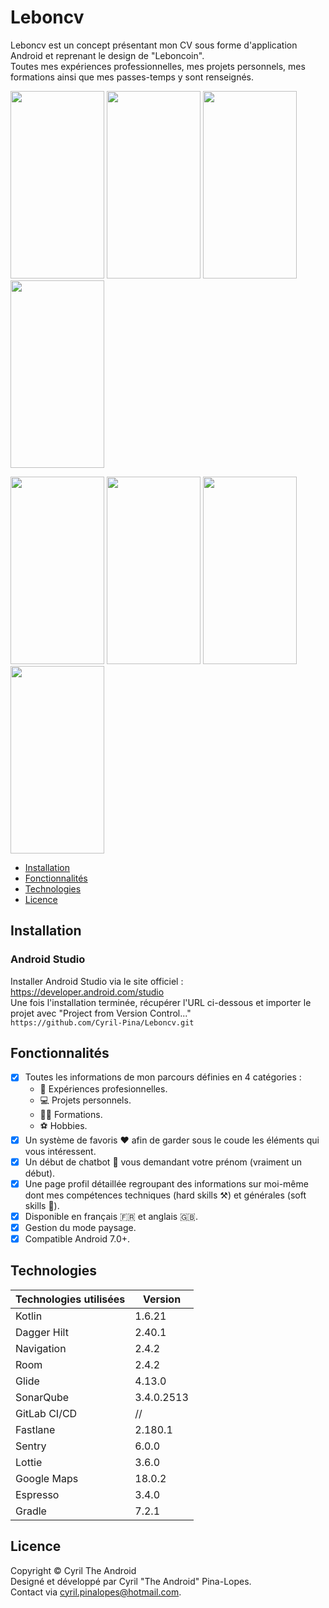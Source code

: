 # Leboncv

Leboncv est un concept présentant mon CV sous forme d'application Android et reprenant le design de "Leboncoin".\
Toutes mes expériences professionnelles, mes projets personnels, mes formations ainsi que mes passes-temps y sont renseignés.


<img src="https://user-images.githubusercontent.com/38280340/175330768-8e280955-90fd-40c5-940c-aeb47f5e29dc.png" width=150 height=300 /> <img src="https://user-images.githubusercontent.com/38280340/175331047-7f9542d6-7d2c-4b0f-9fc2-ea96605f0419.gif" width=150 height=300 /> <img src="https://user-images.githubusercontent.com/38280340/175331074-fbaee845-f1f9-43d0-8e92-fc1765f95363.png" width=150 height=300 /> <img src="https://user-images.githubusercontent.com/38280340/175331038-2093ec7a-7009-4a99-b1f0-235d027eef03.gif" width=150 height=300 />


<img src="https://user-images.githubusercontent.com/38280340/175331206-2c80ae66-c3a0-4852-844c-0494154de5e7.png" width=150 height=300 /> <img src="https://user-images.githubusercontent.com/38280340/175331210-bada0960-66e3-4061-80b6-dea905f89753.png" width=150 height=300 /> <img src="https://user-images.githubusercontent.com/38280340/175331021-4968dbe0-6e88-442f-b1a1-494db336e747.gif" width=150 height=300 /> <img src="https://user-images.githubusercontent.com/38280340/175331212-bde93f65-77f6-43c2-afea-7cd1bbfa0b8a.png" width=150 height=300 />


- [Installation](#Installation)
- [Fonctionnalités](#Fonctionnalités)
- [Technologies](#Technologies)
- [Licence](#Licence)

## Installation
### Android Studio

Installer Android Studio via le site officiel : https://developer.android.com/studio  
Une fois l'installation terminée, récupérer l'URL ci-dessous et importer le projet avec "Project from Version Control..."\
`https://github.com/Cyril-Pina/Leboncv.git`

## Fonctionnalités
- [x] Toutes les informations de mon parcours définies en 4 catégories : 
   - :briefcase: Expériences profesionnelles.
   - :computer: Projets personnels. 
   - :student: Formations.
   - :soccer: Hobbies.
- [x] Un système de favoris :heart: afin de garder sous le coude les éléments qui vous intéressent.
- [x] Un début de chatbot :robot: vous demandant votre prénom (vraiment un début).
- [x] Une page profil détaillée regroupant des informations sur moi-même dont mes compétences techniques (hard skills :hammer_and_pick:) et générales (soft skills :handshake:). 
- [x] Disponible en français :fr: et anglais :uk:.
- [x] Gestion du mode paysage.
- [x] Compatible Android 7.0+.

## Technologies

Technologies utilisées | Version
------------ | -------------
Kotlin | 1.6.21
Dagger Hilt | 2.40.1
Navigation | 2.4.2
Room | 2.4.2
Glide | 4.13.0
SonarQube | 3.4.0.2513
GitLab CI/CD | //
Fastlane | 2.180.1
Sentry | 6.0.0
Lottie | 3.6.0
Google Maps | 18.0.2
Espresso | 3.4.0
Gradle | 7.2.1

## Licence

Copyright © Cyril The Android\
Designé et développé par Cyril "The Android" Pina-Lopes.\
Contact via cyril.pinalopes@hotmail.com.
